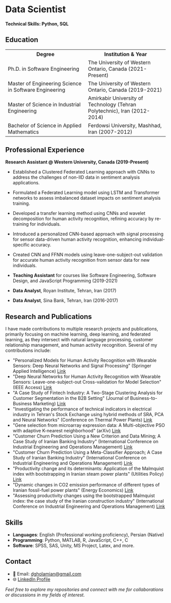 # Data Scientist

#### Technical Skills: Python, SQL


## Education

<table>
  <tr>
    <th width="50%">Degree</th>
    <th width="50%">Institution & Year</th>
  </tr>
  <tr>
    <td>Ph.D. in Software Engineering</td>
    <td>The University of Western Ontario, Canada (2021-Present)</td>
  </tr>
  <tr>
    <td>Master of Engineering Science in Software Engineering</td>
    <td>The University of Western Ontario, Canada (2019-2021)</td>
  </tr>
  <tr>
    <td>Master of Science in Industrial Engineering</td>
    <td>Amirkabir University of Technology (Tehran Polytechnic), Iran (2012-2014)</td>
  </tr>
  <tr>
    <td>Bachelor of Science in Applied Mathematics</td>
    <td>Ferdowsi University, Mashhad, Iran (2007-2012)</td>
  </tr>
</table>


## Professional Experience

**Research Assistant @ Western University, Canada (2019-Present)**
- Established a Clustered Federated Learning approach with CNNs to address the challenges of non-IID data in sentiment analysis applications.
- Formulated a Federated Learning model using LSTM and Transformer networks to assess imbalanced dataset impacts on sentiment analysis training.
- Developed a transfer learning method using CNNs and wavelet decomposition for human activity recognition, refining accuracy by re-training for individuals.
- Introduced a personalized CNN-based approach with signal processing for sensor data-driven human activity recognition, enhancing individual-specific accuracy.
- Created CNN and FFNN models using leave-one-subject-out validation for accurate human activity recognition from sensor data for new individuals.
   
- **Teaching Assistant** for courses like Software Engineering, Software Design, and JavaScript Programming (2019-2021)
- **Data Analyst**, Royan Institute, Tehran, Iran (2017)
- **Data Analyst**, Sina Bank, Tehran, Iran (2016-2017)
















## Research and Publications

I have made contributions to multiple research projects and publications, primarily focusing on machine learning, deep learning, and federated learning, as they intersect with natural language processing, customer relationship management, and human activity recognition. Several of my contributions include:

- "Personalized Models for Human Activity Recognition with Wearable Sensors: Deep Neural Networks and Signal Processing" (Springer Applied Intelligence) [Link](https://link.springer.com/article/10.1007/s10489-022-03832-6)
- "Deep Neural Networks for Human Activity Recognition with Wearable Sensors: Leave-one-subject-out Cross-validation for Model Selection" (IEEE Access) [Link](https://ieeexplore.ieee.org/abstract/document/9144538)
- "A Case Study of Fintech Industry: A Two-Stage Clustering Analysis for Customer Segmentation in the B2B Setting" (Journal of Business-to-Business Marketing) [Link](https://www.tandfonline.com/doi/abs/10.1080/1051712X.2019.1603420)
- "Investigating the performance of technical indicators in electrical industry in Tehran's Stock Exchange using hybrid methods of SRA, PCA and Neural Networks" (Conference on Thermal Power Plants) [Link](https://ieeexplore.ieee.org/abstract/document/7040698)
- "Gene selection from microarray expression data: A Multi-objective PSO with adaptive K-nearest neighborhood" (arXiv) [Link](https://arxiv.org/abs/2205.15020)
- "Customer Churn Prediction Using a New Criterion and Data Mining; A Case Study of Iranian Banking Industry" (International Conference on Industrial Engineering and Operations Management) [Link](https://www.ieomsociety.org/ieom2019/papers/33.pdf)
- "Customer Churn Prediction Using a Meta-Classifier Approach; A Case Study of Iranian Banking Industry" (International Conference on Industrial Engineering and Operations Management) [Link](https://www.researchgate.net/profile/Davoud-Gholamiangonabadi/publication/335474839_Customer_Churn_Prediction_Using_a_Meta-Classifier_Approach_A_Case_Study_of_Iranian_Banking_Industry/links/5d682f99a6fdccadeae42d25/Customer-Churn-Prediction-Using-a-Meta-Classifier-Approach-A-Case-Study-of-Iranian-Banking-Industry.pdf)
- "Productivity change and its determinants: Application of the Malmquist index with bootstrapping in Iranian steam power plants" (Utilities Policy) [Link](https://www.sciencedirect.com/science/article/pii/S0957178714000757)
- "Dynamic changes in CO2 emission performance of different types of Iranian fossil-fuel power plants" (Energy Economics) [Link](https://www.sciencedirect.com/science/article/pii/S0140988315002819)
- "Assessing productivity changes using the bootstrapped Malmquist index: the case study of the Iranian construction industry" (International Conference on Industrial Engineering and Operations Management) [Link](https://www.ieomsociety.org/ieom2019/papers/99.pdf)


## Skills

- **Languages**: English (Professional working proficiency), Persian (Native)
- **Programming**: Python, MATLAB, R, JavaScript, C++, C
- **Software**: SPSS, SAS, Unity, MS Project, Latex, and more.

## Contact

- 📧 Email: [dgholamian@gmail.com](mailto:dgholamian@gmail.com)
- 🌐 [LinkedIn Profile](https://www.linkedin.com/in/davoud-gholamiangonabadi/)

*Feel free to explore my repositories and connect with me for collaborations or discussions in my fields of interest.*
